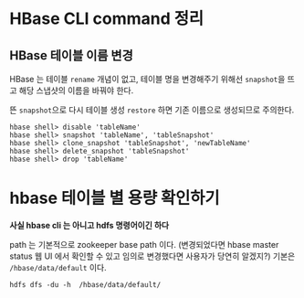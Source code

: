 # HBase CLI command 정리

## HBase 테이블 이름 변경
HBase 는 테이블 `rename` 개념이 없고, 테이블 명을 변경해주기 위해선 `snapshot`을 뜨고 해당 스냅샷의 이름을 바꿔야 한다. 

뜬 `snapshot`으로 다시 테이블 생성 `restore` 하면 기존 이름으로 생성되므로 주의한다.

```
hbase shell> disable 'tableName'
hbase shell> snapshot 'tableName', 'tableSnapshot'
hbase shell> clone_snapshot 'tableSnapshot', 'newTableName'
hbase shell> delete_snapshot 'tableSnapshot'
hbase shell> drop 'tableName'
```


# hbase 테이블 별 용량 확인하기
__사실 hbase cli 는 아니고 hdfs 명령어이긴 하다__

path 는 기본적으로 zookeeper base path 이다. (변경되었다면 hbase master status 웹 UI 에서 확인할 수 있고 임의로 변경했다면 사용자가 당연히 알겠지?) 기본은 `/hbase/data/default` 이다.

```
hdfs dfs -du -h  /hbase/data/default/
```
